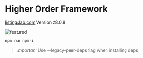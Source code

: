 # Higher Order Framework

[listingslab.com](https://listingslab.com) Version 28.0.8

![featured](https://listingslab.com/svg/featured/team.svg)

```bash
npm run npm-i
```

> *important* Use --legacy-peer-deps flag when installing deps
